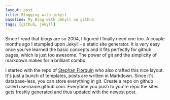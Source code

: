 ```yaml
---
layout: post
title: Blogging with jekyll
baseline: My Blog with Jekyll on github
tags: [github, jekyll]
---
```


Since I read that blogs are so 2004, I figured I finally need one too. A couple months ago I stumpled upon Jekyll - a static site generator. It is very easy once you've learned the basic concepts and it fits perfectly for github pages, which is just too awesome. The power of git and the simplicity of markdown makes for a brilliant combo.

I started with the repo of <a href="http://stephan83.github.com/">Stephan Florquin</a> who also crafted this nice layout. It's just a bunch of templates, posts are written in Markdown. Since it's database-less, you can store everything in git. Create a repo on github called username.github.com. Everytime you push to you're repo the sites gets freshly generated and thus updated with the newest post. 
